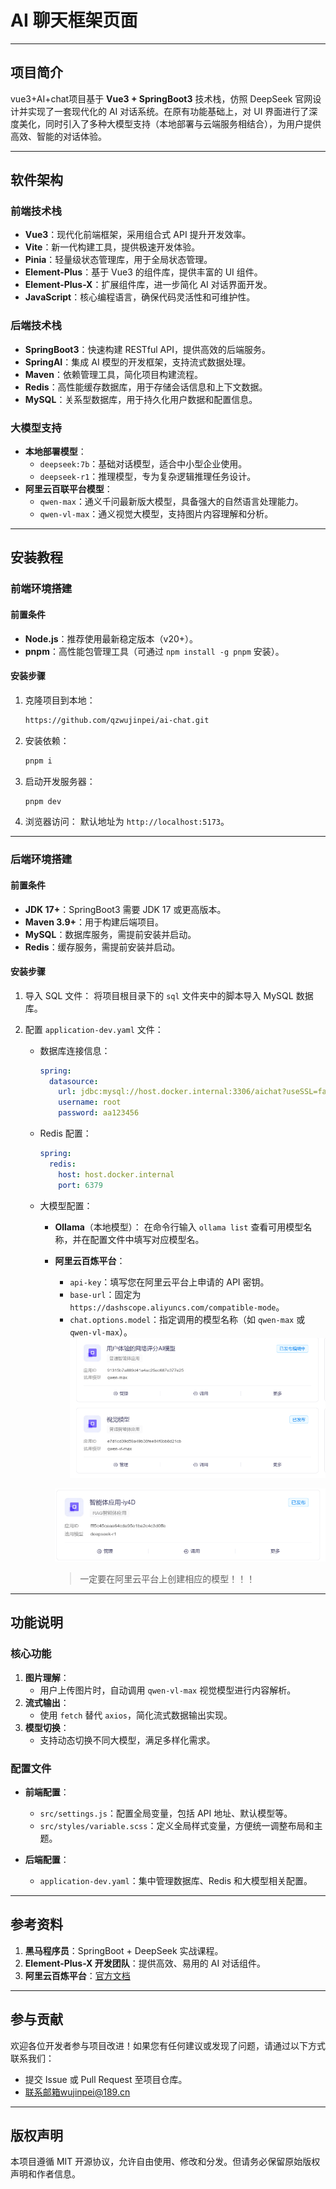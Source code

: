 # AI 聊天框架页面

---

## 项目简介

vue3+AI+chat项目基于 **Vue3 + SpringBoot3** 技术栈，仿照 DeepSeek 官网设计并实现了一套现代化的 AI 对话系统。在原有功能基础上，对 UI 界面进行了深度美化，同时引入了多种大模型支持（本地部署与云端服务相结合），为用户提供高效、智能的对话体验。


---

## 软件架构

### 前端技术栈
- **Vue3**：现代化前端框架，采用组合式 API 提升开发效率。
- **Vite**：新一代构建工具，提供极速开发体验。
- **Pinia**：轻量级状态管理库，用于全局状态管理。
- **Element-Plus**：基于 Vue3 的组件库，提供丰富的 UI 组件。
- **Element-Plus-X**：扩展组件库，进一步简化 AI 对话界面开发。
- **JavaScript**：核心编程语言，确保代码灵活性和可维护性。

### 后端技术栈
- **SpringBoot3**：快速构建 RESTful API，提供高效的后端服务。
- **SpringAI**：集成 AI 模型的开发框架，支持流式数据处理。
- **Maven**：依赖管理工具，简化项目构建流程。
- **Redis**：高性能缓存数据库，用于存储会话信息和上下文数据。
- **MySQL**：关系型数据库，用于持久化用户数据和配置信息。

### 大模型支持
- **本地部署模型**：
  - `deepseek:7b`：基础对话模型，适合中小型企业使用。
  - `deepseek-r1`：推理模型，专为复杂逻辑推理任务设计。
- **阿里云百联平台模型**：
  - `qwen-max`：通义千问最新版大模型，具备强大的自然语言处理能力。
  - `qwen-vl-max`：通义视觉大模型，支持图片内容理解和分析。

---

## 安装教程

### 前端环境搭建

#### 前置条件
- **Node.js**：推荐使用最新稳定版本（v20+）。
- **pnpm**：高性能包管理工具（可通过 `npm install -g pnpm` 安装）。

#### 安装步骤
1. 克隆项目到本地：
   ```sh
   https://github.com/qzwujinpei/ai-chat.git
   ```
2. 安装依赖：
   ```sh
   pnpm i
   ```
3. 启动开发服务器：
   ```sh
   pnpm dev
   ```
4. 浏览器访问：
   默认地址为 `http://localhost:5173`。

---

### 后端环境搭建

#### 前置条件
- **JDK 17+**：SpringBoot3 需要 JDK 17 或更高版本。
- **Maven 3.9+**：用于构建后端项目。
- **MySQL**：数据库服务，需提前安装并启动。
- **Redis**：缓存服务，需提前安装并启动。

#### 安装步骤
1. 导入 SQL 文件：
   将项目根目录下的 `sql` 文件夹中的脚本导入 MySQL 数据库。
   
2. 配置 `application-dev.yaml` 文件：
   - 数据库连接信息：
     ```yaml
     spring:
       datasource:
         url: jdbc:mysql://host.docker.internal:3306/aichat?useSSL=false&serverTimezone=UTC
         username: root
         password: aa123456
     ```
     
   - Redis 配置：
     ```yaml
     spring:
       redis:
         host: host.docker.internal
         port: 6379
     ```
     
   - 大模型配置：
     - **Ollama**（本地模型）：
       在命令行输入 `ollama list` 查看可用模型名称，并在配置文件中填写对应模型名。
       
     - **阿里云百炼平台**：
       
       - `api-key`：填写您在阿里云平台上申请的 API 密钥。
       - `base-url`：固定为 `https://dashscope.aliyuncs.com/compatible-mode`。
       - `chat.options.model`：指定调用的模型名称（如 `qwen-max` 或 `qwen-vl-max`）。
         ![image-20250421165716229](./assets/image-20250421165716229-17452258396071.png)
       
       ![image-20250421165759809](./assets/image-20250421165759809.png)
       
       > 一定要在阿里云平台上创建相应的模型！！！

---

## 功能说明

### 核心功能
1. **图片理解**：
   - 用户上传图片时，自动调用 `qwen-vl-max` 视觉模型进行内容解析。
2. **流式输出**：
   - 使用 `fetch` 替代 `axios`，简化流式数据输出实现。
3. **模型切换**：
   - 支持动态切换不同大模型，满足多样化需求。

### 配置文件
- **前端配置**：
  - `src/settings.js`：配置全局变量，包括 API 地址、默认模型等。
  - `src/styles/variable.scss`：定义全局样式变量，方便统一调整布局和主题。

- **后端配置**：
  - `application-dev.yaml`：集中管理数据库、Redis 和大模型相关配置。

---

## 参考资料

1. **黑马程序员**：SpringBoot + DeepSeek 实战课程。
2. **Element-Plus-X 开发团队**：提供高效、易用的 AI 对话组件。
3. **阿里云百炼平台**：[官方文档](https://help.aliyun.com/document_detail/XXXXX.html)

---

## 参与贡献

欢迎各位开发者参与项目改进！如果您有任何建议或发现了问题，请通过以下方式联系我们：
- 提交 Issue 或 Pull Request 至项目仓库。
- 联系邮箱wujinpei@189.cn

---

## 版权声明

本项目遵循 MIT 开源协议，允许自由使用、修改和分发。但请务必保留原始版权声明和作者信息。



